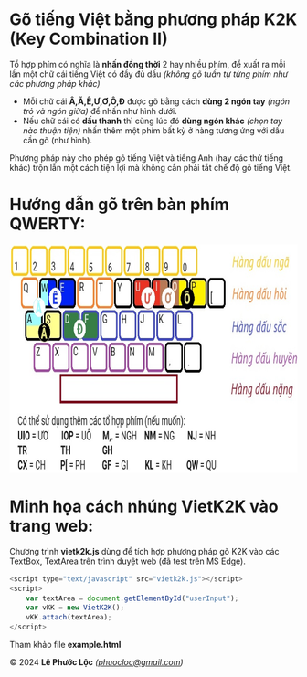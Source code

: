 # Gõ tiếng Việt bằng phương pháp K2K (Key Combination II)

Tổ hợp phím có nghĩa là **nhấn đồng thời** 2 hay nhiều phím, để xuất ra mỗi lần một chữ cái tiếng Việt có đầy đủ dấu *(không gõ tuần tự từng phím như các phương pháp khác)*
- Mỗi chữ cái **Â,Ă,Ê,Ư,Ơ,Ô,Đ** được gõ bằng cách **dùng 2 ngón tay** *(ngón trỏ và ngón giữa)* để nhấn như hình dưới.
- Nếu chữ cái có **dấu thanh** thì cùng lúc đó **dùng ngón khác** *(chọn tay nào thuận tiện)* nhấn thêm một phím bất kỳ ở hàng tương ứng với dấu cần gõ (như hình).

Phương pháp này cho phép gõ tiếng Việt và tiếng Anh (hay các thứ tiếng khác) trộn lẫn một cách tiện lợi mà không cần phải tắt chế độ gõ tiếng Việt.
# Hướng dẫn gõ trên bàn phím QWERTY:
<img src="k2k_keyboard_layout.jpg" width="800" height="400"/>

# Minh họa cách nhúng VietK2K vào trang web:
Chương trình **vietk2k.js** dùng để tích hợp phương pháp gõ K2K vào các TextBox, TextArea trên trình duyệt web (đã test trên MS Edge).
```javascript
<script type="text/javascript" src="vietk2k.js"></script>
<script>
    var textArea = document.getElementById("userInput");
    var vKK = new VietK2K();
    vKK.attach(textArea);
</script>
```
Tham khảo file **example.html**

© 2024 **Lê Phước Lộc** *(phuocloc@gmail.com)*
